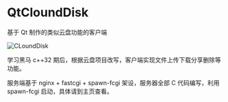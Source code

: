 # QtCloundDisk
基于 Qt 制作的类似云盘功能的客户端

![CLoundDisk](https://user-images.githubusercontent.com/85869956/138461046-28be1265-dcc4-4505-9323-0f2882b162f2.gif)

学习黑马 c++32 期后，根据云盘项目改写，客户端实现文件上传下载分享删除等功能。

服务端基于 nginx + fastcgi + spawn-fcgi 架设，服务器全部 C 代码编写，利用 spawn-fcgi 启动，具体请到主页查看。
